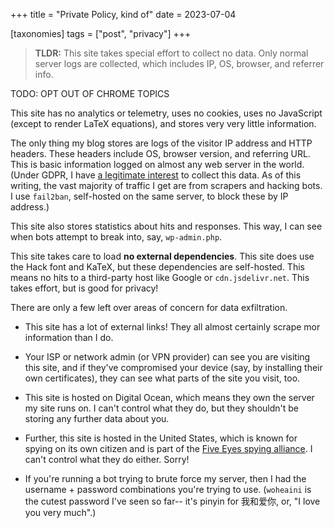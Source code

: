 +++
title = "Private Policy, kind of"
date = 2023-07-04

[taxonomies]
tags = ["post", "privacy"]
+++

> **TLDR:** This site takes special effort to collect no data. Only normal server logs are collected, which includes IP, OS, browser, and referrer info.

TODO: OPT OUT OF CHROME TOPICS

<!-- more -->

This site has no analytics or telemetry, uses no cookies, uses no JavaScript (except to render LaTeX equations), and stores very very little information.

The only thing my blog stores are logs of the visitor IP address and HTTP headers. These headers include OS, browser version, and referring URL. This is basic information logged on almost any web server in the world. (Under GDPR, I have [a legitimate interest](https://gdpr-info.eu/art-6-gdpr/) to collect this data. As of this writing, the vast majority of traffic I get are from scrapers and hacking bots. I use `fail2ban`, self-hosted on the same server, to block these by IP address.)

This site also stores statistics about hits and responses. This way, I can see when bots attempt to break into, say, `wp-admin.php`.

This site takes care to load **no external dependencies**. This site does use the Hack font and KaTeX, but these dependencies are self-hosted. This means no hits to a third-party host like Google or `cdn.jsdelivr.net`. This takes effort, but is good for privacy!

There are only a few left over areas of concern for data exfiltration. 

 - This site has a lot of external links! They all almost certainly scrape mor information than I do.

 - Your ISP or network admin (or VPN provider) can see you are visiting this site, and if they've compromised your device (say, by installing their own certificates), they can see what parts of the site you visit, too.

 - This site is hosted on Digital Ocean, which means they own the server my site runs on. I can't control what they do, but they shouldn't be storing any further data about you.
 
 - Further, this site is hosted in the United States, which is known for spying on its own citizen and is part of the [Five Eyes spying alliance](https://en.wikipedia.org/wiki/Five_Eyes). I can't control what they do either. Sorry!

 - If you're running a bot trying to brute force my server, then I had the username + password combinations you're trying to use. (`woheaini` is the cutest password I've seen so far-- it's pinyin for 我和爱你, or, "I love you very much".)

